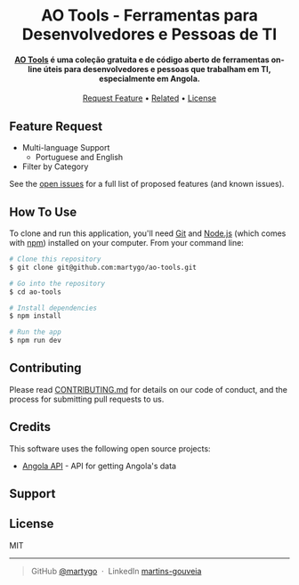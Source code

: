 <h1 align="center">
  AO Tools - Ferramentas para Desenvolvedores e Pessoas de TI
</h1>

<h4 align="center">
<a href="https://ao-tools.vercel.app/" target="_blank">AO Tools</a> é uma coleção gratuita e de código aberto de ferramentas on-line úteis para desenvolvedores e pessoas que trabalham em TI, especialmente em Angola.
</h4>


<p align="center">
  <a href="#key-features">Request Feature</a> •
  <a href="#related">Related</a> •
  <a href="#license">License</a>
</p>

## Feature Request

* Multi-language Support
  - Portuguese and English
* Filter by Category

See the [open issues](./docs/COMMIT_MESSAGE_CONVENTION.md) for a full list of proposed features (and known issues).

## How To Use

To clone and run this application, you'll need [Git](https://git-scm.com) and [Node.js](https://nodejs.org/en/download/) (which comes with [npm](http://npmjs.com)) installed on your computer. From your command line:

```bash
# Clone this repository
$ git clone git@github.com:martygo/ao-tools.git

# Go into the repository
$ cd ao-tools

# Install dependencies
$ npm install

# Run the app
$ npm run dev
```

## Contributing

Please read [CONTRIBUTING.md](./docs/CONTRIBUTING.md) for details on our code
of conduct, and the process for submitting pull requests to us.

## Credits

This software uses the following open source projects:

- [Angola API](https://github.com/Angola-Api/Angola-Api) - API for getting Angola's data

## Support


## License

MIT

---


> GitHub [@martygo](https://github.com/martygo) &nbsp;&middot;&nbsp;
> LinkedIn [martins-gouveia](https://www.linkedin.com/in/martins-gouveia/)

